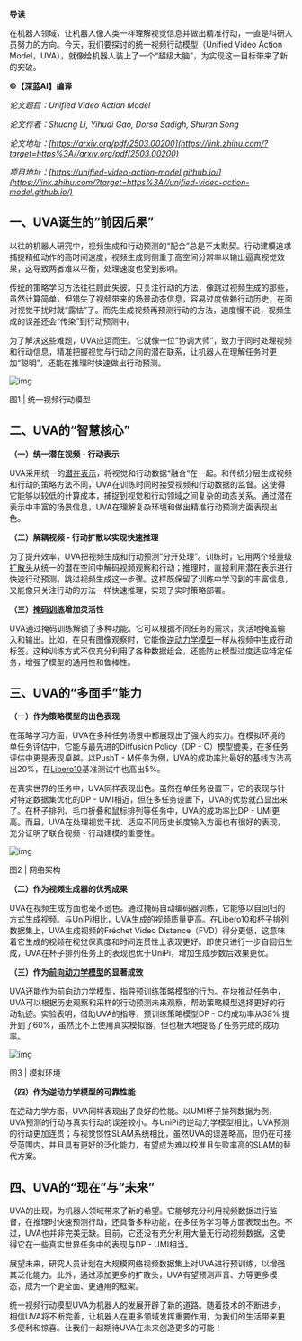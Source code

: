 **导读**

在机器人领域，让机器人像人类一样理解视觉信息并做出精准行动，一直是科研人员努力的方向。今天，我们要探讨的统一视频行动模型（Unified Video Action Model，UVA），就像给机器人装上了一个“超级大脑”，为实现这一目标带来了新的突破。

**©️【深蓝AI】编译**

*论文题目：Unified Video Action Model*

*论文作者：Shuang Li, Yihuai Gao, Dorsa Sadigh, Shuran Song*

*论文地址：[https://arxiv.org/pdf/2503.00200](https://link.zhihu.com/?target=https%3A//arxiv.org/pdf/2503.00200)*

*项目地址：[https://unified-video-action-model.github.io/](https://link.zhihu.com/?target=https%3A//unified-video-action-model.github.io/)*

## **一、UVA诞生的“前因后果”**

以往的机器人研究中，视频生成和行动预测的“配合”总是不太默契。行动建模追求捕捉精细动作的高时间速度，视频生成则侧重于高空间分辨率以输出逼真视觉效果，这导致两者难以平衡，处理速度也受到影响。

传统的策略学习方法往往顾此失彼。只关注行动的方法，像跳过视频生成的那些，虽然计算简单，但错失了视频带来的场景动态信息，容易过度依赖行动历史，在面对视觉干扰时就“露怯”了。而先生成视频再预测行动的方法，速度慢不说，视频生成的误差还会“传染”到行动预测中。

为了解决这些难题，UVA应运而生。它就像一位“协调大师”，致力于同时处理视频和行动信息，精准把握视觉与行动之间的潜在联系，让机器人在理解任务时更加“聪明”，还能在推理时快速做出行动预测。

![img](https://pic4.zhimg.com/v2-093a404b8fda8ba4409a7a6a529d65d5_1440w.jpg)

图1 | 统一视频行动模型 

## **二、UVA的“智慧核心”**

**（一）统一潜在视频 - 行动表示**

UVA采用统一的[潜在表示](https://zhida.zhihu.com/search?content_id=257482243&content_type=Article&match_order=1&q=潜在表示&zhida_source=entity)，将视觉和行动数据“融合”在一起。和传统分层生成视频和行动的策略方法不同，UVA在训练时同时接受视频和行动数据的监督。这使得它能够以较低的计算成本，捕捉到视觉和行动领域之间复杂的动态关系。通过潜在表示中丰富的场景信息，UVA在理解复杂环境和做出精准行动预测方面表现出色。 

**（二）解耦视频 - 行动扩散以实现快速推理**

为了提升效率，UVA把视频生成和行动预测“分开处理”。训练时，它用两个轻量级[扩散头](https://zhida.zhihu.com/search?content_id=257482243&content_type=Article&match_order=1&q=扩散头&zhida_source=entity)从统一的潜在空间中解码视频观察和行动；推理时，直接利用潜在表示进行快速行动预测，跳过视频生成这一步骤。这样既保留了训练中学习到的丰富信息，又能像只关注行动的方法一样快速推理，实现了实时策略部署。

**（三）[掩码训练](https://zhida.zhihu.com/search?content_id=257482243&content_type=Article&match_order=1&q=掩码训练&zhida_source=entity)增加灵活性**

UVA通过掩码训练解锁了多种功能。它可以根据不同任务的需求，灵活地掩盖输入和输出。比如，在只有图像观察时，它能像[逆动力学模型](https://zhida.zhihu.com/search?content_id=257482243&content_type=Article&match_order=1&q=逆动力学模型&zhida_source=entity)一样从视频中生成行动标签。这种训练方式不仅充分利用了各种数据组合，还能防止模型过度适应特定任务，增强了模型的通用性和鲁棒性。

## **三、UVA的“多面手”能力**

**（一）作为策略模型的出色表现**

在策略学习方面，UVA在多种任务场景中都展现出了强大的实力。在模拟环境的单任务评估中，它能与最先进的Diffusion Policy（DP - C）模型媲美，在多任务评估中更是表现卓越。以PushT - M任务为例，UVA的成功率比最好的基线方法高出20%，在[Libero10](https://zhida.zhihu.com/search?content_id=257482243&content_type=Article&match_order=1&q=Libero10&zhida_source=entity)基准测试中也高出5%。

在真实世界的任务中，UVA同样表现出色。虽然在单任务设置下，它的表现与针对特定数据集优化的DP - UMI相近，但在多任务设置下，UVA的优势就凸显出来了。在杯子排列、毛巾折叠和鼠标排列等任务中，UVA的成功率比DP - UMI更高。而且，UVA在处理视觉干扰、适应不同历史长度输入方面也有很好的表现，充分证明了联合视频 - 行动建模的重要性。

![img](https://pic4.zhimg.com/v2-65aa557c7feba1c83ed9e8ef907e439f_1440w.jpg)

图2 | 网络架构

**（二）作为视频生成器的优秀成果**

UVA在视频生成方面也毫不逊色。通过掩码自动编码器训练，它能够以自回归的方式生成视频。与UniPi相比，UVA生成的视频质量更高。在Libero10和杯子排列数据集上，UVA生成视频的Fréchet Video Distance（FVD）得分更低，这意味着它生成的视频在视觉保真度和时间连贯性上表现更好。即使只进行一步自回归生成，UVA在杯子排列任务上的表现也优于UniPi，增加生成步数后效果更优。 

**（三）作为[前向动力学模型](https://zhida.zhihu.com/search?content_id=257482243&content_type=Article&match_order=1&q=前向动力学模型&zhida_source=entity)的显著成效**

UVA还能作为前向动力学模型，指导预训练策略模型的行为。在块推动任务中，UVA可以根据历史观察和采样的行动预测未来观察，帮助策略模型选择更好的行动轨迹。实验表明，借助UVA的指导，预训练策略模型DP - C的成功率从38% 提升到了60%，虽然比不上使用真实模拟器，但也极大地提高了任务完成的成功率。

![img](https://pic2.zhimg.com/v2-e0ecb1fea32e11337a6c3b03e6afca8d_1440w.jpg)

图3 | 模拟环境

**（四）作为逆动力学模型的可靠性能**

在逆动力学方面，UVA同样表现出了良好的性能。以UMI杯子排列数据为例，UVA预测的行动与真实行动的误差较小。与UniPi的逆动力学模型相比，UVA预测的行动更加连贯；与视觉惯性SLAM系统相比，虽然UVA的误差略高，但仍在可接受范围内，并且具有更好的泛化能力，有望成为难以校准且失败率高的SLAM的替代方案。

## **四、UVA的“现在”与“未来”**

UVA的出现，为机器人领域带来了新的希望。它能够充分利用视频数据进行监督，在推理时快速预测行动，还具备多种功能，在多任务学习等方面表现出色。不过，UVA也并非完美无缺。目前，它还没有充分利用大量无行动视频数据，这使得它在一些真实世界任务中的表现与DP - UMI相当。 

展望未来，研究人员计划在大规模网络视频数据集上对UVA进行预训练，以增强其泛化能力。此外，通过添加更多的扩散头，UVA有望预测声音、力等更多模态，成为一个更全面、更通用的框架。 

统一视频行动模型UVA为机器人的发展开辟了新的道路。随着技术的不断进步，相信UVA将不断完善，让机器人在更多领域发挥重要作用，为我们的生活带来更多便利和惊喜。让我们一起期待UVA在未来创造更多的可能！